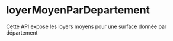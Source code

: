 # loyerMoyenParDepartement
Cette API expose les loyers moyens pour une surface donnée par département
